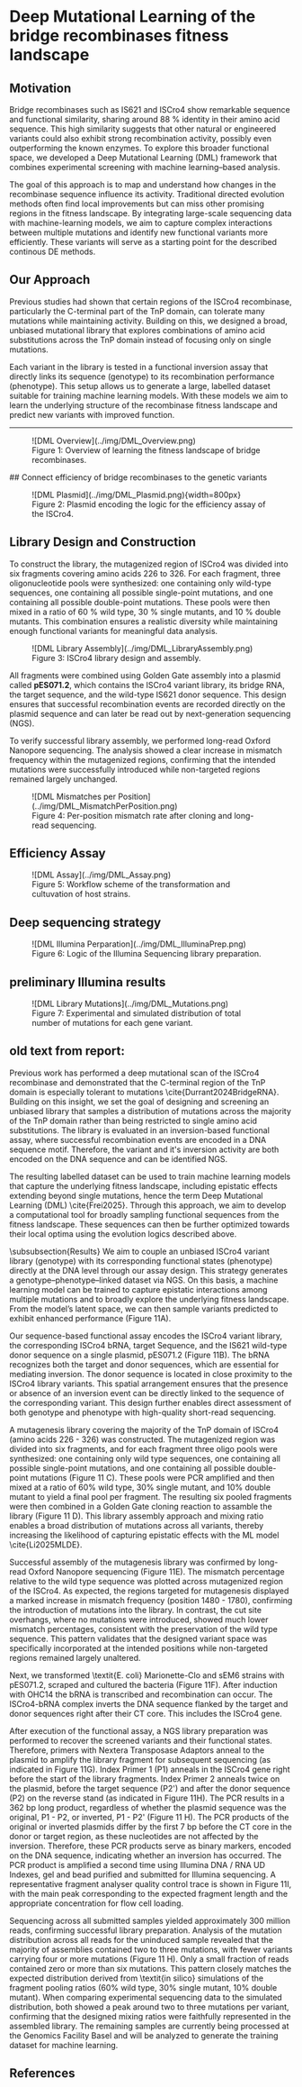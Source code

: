 # Deep Mutational Learning of the bridge recombinases fitness landscape
## Motivation 
Bridge recombinases such as IS621 and ISCro4 show remarkable sequence and functional similarity, sharing around 88 % identity in their amino acid sequence. This high similarity suggests that other natural or engineered variants could also exhibit strong recombination activity, possibly even outperforming the known enzymes. To explore this broader functional space, we developed a Deep Mutational Learning (DML) framework that combines experimental screening with machine learning–based analysis.  

The goal of this approach is to map and understand how changes in the recombinase sequence influence its activity. Traditional directed evolution methods often find local improvements but can miss other promising regions in the fitness landscape. By integrating large-scale sequencing data with machine-learning models, we aim to capture complex interactions between multiple mutations and identify new functional variants more efficiently. These variants will serve as a starting point for the described continous DE methods.

## Our Approach  

Previous studies had shown that certain regions of the ISCro4 recombinase, particularly the C-terminal part of the TnP domain, can tolerate many mutations while maintaining activity. Building on this, we designed a broad, unbiased mutational library that explores combinations of amino acid substitutions across the TnP domain instead of focusing only on single mutations.  

Each variant in the library is tested in a functional inversion assay that directly links its sequence (genotype) to its recombination performance (phenotype). This setup allows us to generate a large, labelled dataset suitable for training machine learning models. With these models we aim to learn the underlying structure of the recombinase fitness landscape and predict new variants with improved function.  

---

<figure markdown>
![DML Overview](../img/DML_Overview.png)
<figcaption> Figure 1: Overview of learning the fitness landscape of bridge recombinases.
</figcaption>
</figure>
## Connect efficiency of bridge recombinases to the genetic variants

<figure markdown>
![DML Plasmid](../img/DML_Plasmid.png){width=800px}
<figcaption> Figure 2: Plasmid encoding the logic for the efficiency assay of the ISCro4.
</figcaption>
</figure>

## Library Design and Construction  

To construct the library, the mutagenized region of ISCro4 was divided into six fragments covering amino acids 226 to 326. For each fragment, three oligonucleotide pools were synthesized: one containing only wild-type sequences, one containing all possible single-point mutations, and one containing all possible double-point mutations. These pools were then mixed in a ratio of 60 % wild type, 30 % single mutants, and 10 % double mutants. This combination ensures a realistic diversity while maintaining enough functional variants for meaningful data analysis.  

<figure markdown>
![DML Library Assembly](../img/DML_LibraryAssembly.png)
<figcaption> Figure 3: ISCro4 library design and assembly.
</figcaption>
</figure>

All fragments were combined using Golden Gate assembly into a plasmid called **pES071.2**, which contains the ISCro4 variant library, its bridge RNA, the target sequence, and the wild-type IS621 donor sequence. This design ensures that successful recombination events are recorded directly on the plasmid sequence and can later be read out by next-generation sequencing (NGS).  

To verify successful library assembly, we performed long-read Oxford Nanopore sequencing. The analysis showed a clear increase in mismatch frequency within the mutagenized regions, confirming that the intended mutations were successfully introduced while non-targeted regions remained largely unchanged.  

<figure markdown>
![DML Mismatches per Position](../img/DML_MismatchPerPosition.png)
<figcaption> Figure 4: Per-position mismatch rate after cloning and long-read sequencing.
</figcaption>
</figure>

## Efficiency Assay

<figure markdown>
![DML Assay](../img/DML_Assay.png)
<figcaption> Figure 5: Workflow scheme of the transformation and cultuvation of host strains.
</figcaption>
</figure>



## Deep sequencing strategy

<figure markdown>
![DML Illumina Perparation](../img/DML_IlluminaPrep.png)
<figcaption> Figure 6: Logic of the Illumina Sequencing library preparation.
</figcaption>
</figure>

## preliminary Illumina results

<figure markdown>
![DML Library Mutations](../img/DML_Mutations.png)
<figcaption> Figure 7: Experimental and simulated distribution of total number of mutations for each gene variant.
</figcaption>
</figure>

## old text from report:


Previous work has performed a deep mutational scan of the ISCro4 recombinase and demonstrated that the C-terminal region of the TnP domain is especially tolerant to mutations \cite{Durrant2024BridgeRNA}. Building on this insight, we set the goal of designing and screening an unbiased library that samples a distribution of mutations across the majority of the TnP domain rather than being restricted to single amino acid substitutions. The library is evaluated in an inversion-based functional assay, where successful recombination events are encoded in a DNA sequence motif. Therefore, the variant and it's inversion activity are both encoded on the DNA sequence and can be identified NGS. 

The resulting labelled dataset can be used to train machine learning models that capture the underlying fitness landscape, including epistatic effects extending beyond single mutations, hence the term Deep Mutational Learning (DML) \cite{Frei2025}. Through this approach, we aim to develop a computational tool for broadly sampling functional sequences from the fitness landscape. These sequences can then be further optimized towards their local optima using the evolution logics described above.

\subsubsection{Results}
We aim to couple an unbiased ISCro4 variant library (genotype) with its corresponding functional states (phenotype) directly at the DNA level through our assay design. This strategy generates a genotype–phenotype–linked dataset via NGS. On this basis, a machine learning model can be trained to capture epistatic interactions among multiple mutations and to broadly explore the underlying fitness landscape. From the model’s latent space, we can then sample variants predicted to exhibit enhanced performance (Figure 11A).

Our sequence-based functional assay encodes the ISCro4 variant library, the corresponding ISCro4 bRNA, target Sequence, and the IS621 wild-type donor sequence on a single plasmid, pES071.2 (Figure 11B). The bRNA recognizes both the target and donor sequences, which are essential for mediating inversion. The donor sequence is located in close proximity to the ISCro4 library variants. This spatial arrangement ensures that the presence or absence of an inversion event can be directly linked to the sequence of the corresponding variant. This design further enables direct assessment of both genotype and phenotype with high-quality short-read sequencing.

A mutagenesis library covering the majority of the TnP domain of ISCro4 (amino acids 226 - 326) was constructed. The mutagenized region was divided into six fragments, and for each fragment three oligo pools were synthesized: one containing only wild type sequences, one containing all possible single-point mutations, and one containing all possible double-point mutations (Figure 11 C). These pools were PCR amplified and then mixed at a ratio of 60\% wild type, 30\% single mutant, and 10\% double mutant to yield a final pool per fragment. The resulting six pooled fragments were then combined in a Golden Gate cloning reaction to assamble the library (Figure 11 D). This library assembly approach and mixing ratio enables a broad distribution of mutations across all variants, thereby increasing the likelihood of capturing epistatic effects with the ML model \cite{Li2025MLDE}. 

Successful assembly of the mutagenesis library was confirmed by long-read Oxford Nanopore sequencing (Figure 11E). The mismatch percentage relative to the wild type sequence was plotted across mutagenized region of the ISCro4. As expected, the regions targeted for mutagenesis displayed a marked increase in mismatch frequency (position 1480 - 1780), confirming the introduction of mutations into the library. In contrast, the cut site overhangs, where no mutations were introduced, showed much lower mismatch percentages, consistent with the preservation of the wild type sequence. This pattern validates that the designed variant space was specifically incorporated at the intended positions while non-targeted regions remained largely unaltered.

Next, we transformed \textit{E. coli} Marionette-Clo and sEM6 strains with pES071.2, scraped and cultured the bacteria (Figure 11F). After induction with OHC14 the bRNA is transcribed and recombination can occur. The ISCro4-bRNA complex inverts the DNA sequence flanked by the target and donor sequences right after their CT core. This includes the ISCro4 gene.

After execution of the functional assay, a NGS library preparation was performed to recover the screened variants and their functional states. Therefore, primers with Nextera Transposase Adaptors anneal to the plasmid to amplify the library fragment for subsequent sequencing (as indicated in Figure 11G).  Index Primer 1 (P1) anneals in the ISCro4 gene right before the start of the library fragments. Index Primer 2 anneals twice on the plasmid, before the target sequence (P2') and after the donor sequence (P2) on the reverse stand (as indicated in Figure 11H). The PCR results in a 362 bp long product, regardless of whether the plasmid sequence was the original, P1 - P2, or inverted, P1 - P2' (Figure 11 H). The PCR products of the original or inverted plasmids differ by the first 7 bp before the CT core in the donor or target region, as these nucleotides are not affected by the inversion. Therefore, these PCR products serve as binary markers, encoded on the DNA sequence, indicating whether an inversion has occurred. The PCR product is amplified a second time using Illumina DNA / RNA UD Indexes, gel and bead purified and submitted for Illumina sequencing. A representative fragment analyser quality control trace is shown in Figure 11I, with the main peak corresponding to the expected fragment length and the appropriate concentration for flow cell loading. 

Sequencing across all submitted samples yielded approximately 300 million reads, confirming successful library preparation. Analysis of the mutation distribution across all reads for the uninduced sample revealed that the majority of assemblies contained two to three mutations, with fewer variants carrying four or more mutations (Figure 11 H). Only a small fraction of reads contained zero or more than six mutations. This pattern closely matches the expected distribution derived from \textit{in silico} simulations of the fragment pooling ratios (60\% wild type, 30\% single mutant, 10\% double mutant). When comparing experimental sequencing data to the simulated distribution, both showed a peak around two to three mutations per variant, confirming that the designed mixing ratios were faithfully represented in the assembled library. The remaining samples are currently being processed at the Genomics Facility Basel and will be analyzed to generate the training dataset for machine learning. 

## References
